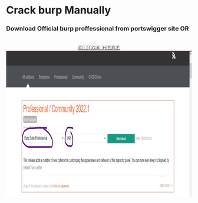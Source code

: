 # Crack burp Manually

<h3>Download Official burp proffessional from portswigger site OR </h3>
<br>
<center>
  <a href="https://portswigger.net/burp/releases">🇨​🇱​🇮​🇨​🇰​ 🇭​🇪​🇷​🇪​</a>
  <br>
  <img width="800" height="400" alt="Your internet speed sucks" src="-attributes/Screenshot 2022-01-28 214359.jpg"></img>
  
